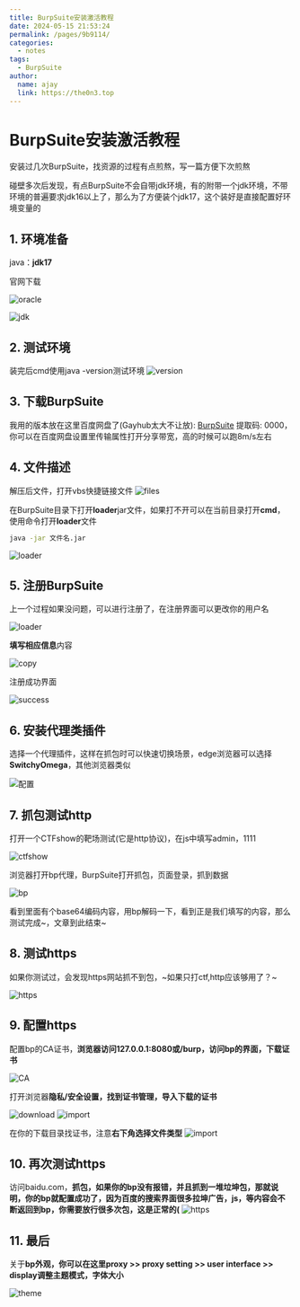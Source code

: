 ```yaml
---
title: BurpSuite安装激活教程
date: 2024-05-15 21:53:24
permalink: /pages/9b9114/
categories:
  - notes
tags:
  - BurpSuite
author: 
  name: ajay
  link: https://the0n3.top
---
```


# BurpSuite安装激活教程

安装过几次BurpSuite，找资源的过程有点煎熬，写一篇方便下次煎熬

碰壁多次后发现，有点BurpSuite不会自带jdk环境，有的附带一个jdk环境，不带环境的普遍要求jdk16以上了，那么为了方便装个jdk17，这个装好是直接配置好环境变量的

## 1. 环境准备

java：**jdk17**

官网下载  

![oracle](https://the0n3.top/medias/burp-suite/0.png)

![jdk](https://the0n3.top/medias/burp-suite/0.1.png)

## 2. 测试环境

装完后cmd使用java -version测试环境
![version](https://the0n3.top/medias/burp-suite/4.png)

## 3. 下载BurpSuite

我用的版本放在这里百度网盘了(Gayhub太大不让放): [BurpSuite](https://pan.baidu.com/s/1kKHT9C1W_jNwQSuMXLKQVA?pwd=0000) 提取码: 0000，你可以在百度网盘设置里传输属性打开分享带宽，高的时候可以跑8m/s左右

## 4. 文件描述

解压后文件，打开vbs快捷链接文件
![files](https://the0n3.top/medias/burp-suite/1.png)

在BurpSuite目录下打开**loader**jar文件，如果打不开可以在当前目录打开**cmd**，使用命令打开**loader**文件

```bash
java -jar 文件名.jar
```

![loader](https://the0n3.top/medias/burp-suite/3.png)

## 5. 注册BurpSuite

上一个过程如果没问题，可以进行注册了，在注册界面可以更改你的用户名

![loader](https://the0n3.top/medias/burp-suite/5.png)

**填写相应信息**内容

![copy](https://the0n3.top/medias/burp-suite/6.png)

注册成功界面

![success](https://the0n3.top/medias/burp-suite/9.png)

## 6. 安装代理类插件

选择一个代理插件，这样在抓包时可以快速切换场景，edge浏览器可以选择**SwitchyOmega**，其他浏览器类似

![配置](https://the0n3.top/medias/burp-suite/10.png)

## 7. 抓包测试http

打开一个CTFshow的靶场测试(它是http协议)，在js中填写admin，1111

![ctfshow](https://the0n3.top/medias/burp-suite/13.png)

浏览器打开bp代理，BurpSuite打开抓包，页面登录，抓到数据

![bp](https://the0n3.top/medias/burp-suite/11.png)

看到里面有个base64编码内容，用bp解码一下，看到正是我们填写的内容，那么测试完成~，文章到此结束~

## 8. 测试https

如果你测试过，会发现https网站抓不到包，~如果只打ctf,http应该够用了？~

![https](https://the0n3.top/medias/burp-suite/14.png)

## 9. 配置https

配置bp的CA证书，**浏览器访问127.0.0.1:8080或/burp，访问bp的界面，下载证书**

![CA](https://the0n3.top/medias/burp-suite/15.png)

打开浏览器**隐私/安全设置，找到证书管理，导入下载的证书**

![download](https://the0n3.top/medias/burp-suite/16.png)
![import](https://the0n3.top/medias/burp-suite/17.png)

在你的下载目录找证书，注意**右下角选择文件类型**
![import](https://the0n3.top/medias/burp-suite/18.png)

## 10. 再次测试https

访问baidu.com，**抓包，如果你的bp没有报错，并且抓到一堆垃坤包，那就说明，你的bp就配置成功了，因为百度的搜索界面很多拉坤广告，js，等内容会不断返回到bp，你需要放行很多次包，这是正常的(**
![https](https://the0n3.top/medias/burp-suite/19.png)

## 11. 最后

关于**bp外观，你可以在这里proxy >> proxy setting >> user interface >> display调整主题模式，字体大小**

![theme](https://the0n3.top/medias/burp-suite/22.png)